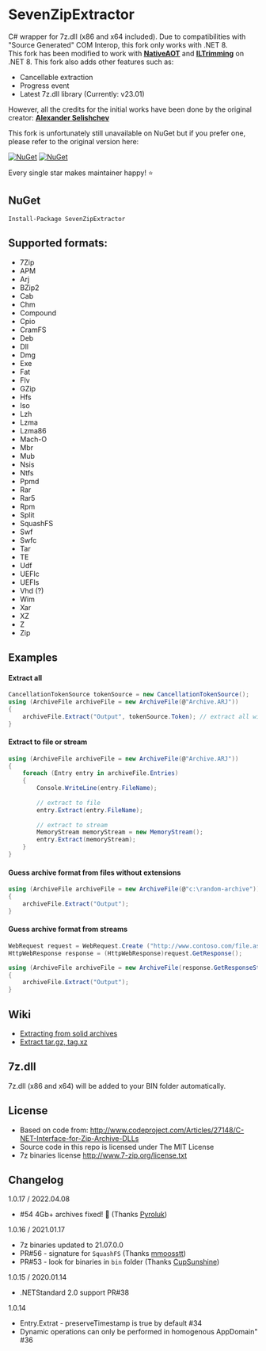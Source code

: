 # SevenZipExtractor
C# wrapper for 7z.dll (x86 and x64 included). Due to compatibilities with "Source Generated" COM Interop, this fork only works with .NET 8.<br/>
This fork has been modified to work with [**NativeAOT**](https://learn.microsoft.com/en-us/dotnet/core/deploying/native-aot/?tabs=net8plus%2Cwindows) and [**ILTrimming**](https://learn.microsoft.com/en-us/dotnet/core/deploying/trimming/trimming-options?pivots=dotnet-8-0) on .NET 8. This fork also adds other features such as:
- Cancellable extraction
- Progress event
- Latest 7z.dll library (Currently: v23.01)

However, all the credits for the initial works have been done by the original creator: [**Alexander Selishchev**](https://github.com/adoconnection)

This fork is unfortunately still unavailable on NuGet but if you prefer one, please refer to the original version here:

[![NuGet](https://img.shields.io/nuget/dt/SevenZipExtractor.svg?style=flat-square)](https://www.nuget.org/packages/SevenZipExtractor)
[![NuGet](https://img.shields.io/nuget/v/SevenZipExtractor.svg?style=flat-square)](https://www.nuget.org/packages/SevenZipExtractor)

Every single star makes maintainer happy! ⭐

## NuGet
```
Install-Package SevenZipExtractor
```

## Supported formats:
* 7Zip
* APM
* Arj
* BZip2
* Cab
* Chm
* Compound
* Cpio
* CramFS
* Deb
* Dll
* Dmg
* Exe
* Fat
* Flv
* GZip
* Hfs
* Iso
* Lzh
* Lzma
* Lzma86
* Mach-O
* Mbr
* Mub
* Nsis
* Ntfs
* Ppmd
* Rar
* Rar5
* Rpm
* Split
* SquashFS
* Swf
* Swfc
* Tar
* TE
* Udf
* UEFIc
* UEFIs
* Vhd (?)
* Wim
* Xar
* XZ
* Z
* Zip




## Examples

#### Extract all
```cs
CancellationTokenSource tokenSource = new CancellationTokenSource();
using (ArchiveFile archiveFile = new ArchiveFile(@"Archive.ARJ"))
{
    archiveFile.Extract("Output", tokenSource.Token); // extract all with cancellable control using token
}

```

#### Extract to file or stream
```cs
using (ArchiveFile archiveFile = new ArchiveFile(@"Archive.ARJ"))
{
    foreach (Entry entry in archiveFile.Entries)
    {
        Console.WriteLine(entry.FileName);
        
        // extract to file
        entry.Extract(entry.FileName);
        
        // extract to stream
        MemoryStream memoryStream = new MemoryStream();
        entry.Extract(memoryStream);
    }
}

```

#### Guess archive format from files without extensions
```cs
using (ArchiveFile archiveFile = new ArchiveFile(@"c:\random-archive"))
{
    archiveFile.Extract("Output"); 
}
```

#### Guess archive format from streams
```cs
WebRequest request = WebRequest.Create ("http://www.contoso.com/file.aspx?id=12345");
HttpWebResponse response = (HttpWebResponse)request.GetResponse();

using (ArchiveFile archiveFile = new ArchiveFile(response.GetResponseStream())
{
    archiveFile.Extract("Output"); 
}
```

## Wiki
* [Extracting from solid archives](https://github.com/adoconnection/SevenZipExtractor/wiki/Extracting-from-solid-archives)
* [Extract tar.gz, tag.xz](https://github.com/adoconnection/SevenZipExtractor/wiki/Extract-tar.gz,-tag.xz)



## 7z.dll
7z.dll (x86 and x64) will be added to your BIN folder automatically.


## License
- Based on code from: http://www.codeproject.com/Articles/27148/C-NET-Interface-for-Zip-Archive-DLLs
- Source code in this repo is licensed under The MIT License
- 7z binaries license http://www.7-zip.org/license.txt



## Changelog
1.0.17 / 2022.04.08
- #54 4Gb+ archives fixed! 🎉 (Thanks [Pyroluk](https://github.com/Pyroluk))

1.0.16 / 2021.01.17
- 7z binaries updated to 21.07.0.0
- PR#56 - signature for ```SquashFS``` (Thanks [mmoosstt](https://github.com/mmoosstt))
- PR#53 - look for binaries in ```bin``` folder (Thanks [CupSunshine](https://github.com/CupSunshine))

1.0.15 / 2020.01.14
- .NETStandard 2.0 support PR#38

1.0.14
- Entry.Extrat - preserveTimestamp is true by default #34
- Dynamic operations can only be performed in homogenous AppDomain" #36
